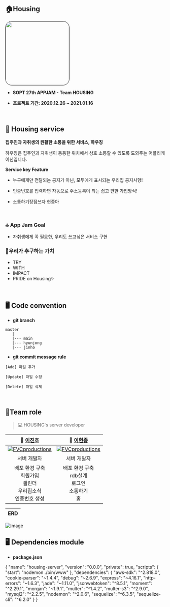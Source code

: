 
## 🏠Housing
<img style="border: 1px solid black !important; border-radius:20px;" src="https://user-images.githubusercontent.com/60912550/103667314-1aacac00-4fb9-11eb-9035-50c6df179898.png?raw=true" width="200px" />

<br />

* <b> SOPT 27th APPJAM - Team **HOUSING** </b>
    
* <b> 프로젝트 기간: 2020.12.26 ~ 2021.01.16 </b>

<br>

## 📍 Housing service

 <b>집주인과 자취생의 원활한 소통을 위한 서비스, 하우징 </b>

 하우징은 집주인과 자취생이 동등한 위치에서 상호 소통할 수 있도록 도와주는 어플리케이션입니다. 

 **Service key Feature**
  * 누구에게만 전달되는 공지가 아닌, 모두에게 표시되는 우리집 공지사항!

  * 인증번호를 입력하면 자동으로 주소등록이 되는 쉽고 편한 가입방식!

  * 소통하기장점쓰자 현종아

<br />

### 🔝 App Jam Goal
* 자취생에게 꼭 필요한, 우리도 쓰고싶은 서비스 구현

### 👥우리가 추구하는 가치
* TRY 
* WITH
* IMPACT
* PRIDE on Housing✨

<br />

## 🖥 Code convention
 
- **git branch**

```
master
   |
   |--- main
   |--- hyunjong
   |--- jinho
```

- **git commit message rule** 
```
[Add] 파일 추가

[Update] 파일 수정

[Delete] 파일 삭제

```

<br />


## 🤝Team role
  
> 💻 HOUSING's server developer 

| **🙋 [이진호](https://github.com/dk-master)** | **🙋‍ [이현종](https://github.com/dudgns3tp)** |
| :---: |:---:|
| [![FVCproductions](https://user-images.githubusercontent.com/60912550/103666972-ab36bc80-4fb8-11eb-8797-0582a92c292c.png)]() | [![FVCproductions](https://user-images.githubusercontent.com/60912550/103666986-af62da00-4fb8-11eb-9daf-c57cb3603a4c.jpg)]() |
| 서버 개발자 | 서버 개발자|
| 배포 환경 구축 <br /> 회원가입 <br /> 캘린더 <br /> 우리집소식  <br /> 인증번호 생성 <br />| 배포 환경 구축 <br /> rdb설계 <br /> 로그인 <br /> 소통하기 <br /> 홈 |




| ERD |
| ----------------------------------------------------------------------------------------- |
![image](https://user-images.githubusercontent.com/57162257/103644770-3ce30180-4f9a-11eb-9376-5b9a0453c7c4.png)


## 🖥 Dependencies module
 
- **package.json**

{
  "name": "housing-server",
  "version": "0.0.0",
  "private": true,
  "scripts": {
    "start": "nodemon ./bin/www"
  },
  "dependencies": {
    "aws-sdk": "^2.818.0",
    "cookie-parser": "~1.4.4",
    "debug": "~2.6.9",
    "express": "~4.16.1",
    "http-errors": "~1.6.3",
    "jade": "~1.11.0",
    "jsonwebtoken": "^8.5.1",
    "moment": "^2.29.1",
    "morgan": "~1.9.1",
    "multer": "^1.4.2",
    "multer-s3": "^2.9.0",
    "mysql2": "^2.2.5",
    "nodemon": "^2.0.6",
    "sequelize": "^6.3.5",
    "sequelize-cli": "^6.2.0"
  }
}

